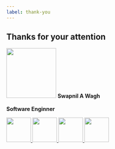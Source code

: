 ```yaml
---
label: thank-you
---
```

## Thanks for your attention

<p class="clearfix">
    <img class="image-left" style="height: 130px;" src="{{ site.baseurl }}images/swapnil-avtar.jpg">
    <strong>Swapnil A Wagh</strong><br><br>
    <strong>Software Enginner</strong>
    
</p>

<p class="clearfix">
    <a href="http://twitter.com/meswapnilwagh">
        <img class="image-left" style="height: 64px;" src="{{ site.baseurl }}images/twitter.png">
    </a>
    <a href="http://facebook.com/meswapnilwagh">
        <img class="image-left" style="height: 64px;" src="{{ site.baseurl }}images/facebook_circle.png">
    </a>
    <a href="https://github.com/meswapnilwagh">
        <img class="image-left" style="height: 64px;" src="{{ site.baseurl }}images/github.png">
    </a>
    <a href="https://opensourceholic.com">
        <img class="image-left" style="height: 64px;" src="{{ site.baseurl }}images/wordpress.png">
    </a>
</p>

